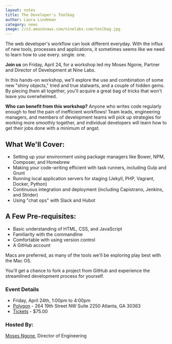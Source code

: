 ```yaml
---
layout: notes
title: The Developer's Toolbag
author: Laura Lindeman
category: news
image: //s3.amazonaws.com/ninelabs.com/toolbag.jpg
---
```

The web developer's workflow can look different everyday. With the influx of new tools, processes and applications, it sometimes seems like we need to learn how to use every. single. one.

**Join us** on Friday, April 24, for a workshop led my Moses Ngone, Partner and Director of Development at Nine Labs. 

In this hands-on workshop, we'll explore the use and combination of some new "shiny objects," tried and true stalwarts, and a couple of hidden gems. By piecing them all together, you'll acquire a great bag of tricks that won't leave you overwhelmed.

**Who can benefit from this workshop?** Anyone who writes code regularly enough to feel the pain of inefficient workflows! Team leads, engineering managers, and members of development teams will pick up strategies for working more smoothly together, and individual developers will learn how to get their jobs done with a minimum of angst.

## What We'll Cover:
- Setting up your environment using package managers like Bower, NPM, Composer, and Homebrew
- Making your code-writing efficient with task runners, including Gulp and Grunt
- Running local application servers for staging (Jekyll, PHP, Vagrant, Docker, Python)
- Continuous integration and deployment (including Capistrano, Jenkins, and Strider)
- Using "chat ops" with Slack and Hubot

## A Few Pre-requisites:
- Basic understanding of HTML, CSS, and JavaScript
- Familiarity with the commandline
- Comfortable with using version control
- A GitHub account

Macs are preferred, as many of the tools we'll be exploring play best with the Mac OS.

You'll get a chance to fork a project from GitHub and experience the streamlined development process for yourself. 

### Event Details
- Friday, April 24th, 1:00pm to 4:00pm
- [Polygon](http://polygonatl.com) - 264 19th Street NW Suite 2250 Atlanta, GA 30363
- [Tickets](https://www.eventbrite.com/e/the-developers-toolbag-tickets-16195793053) - $75.00

### Hosted By:
[Moses Ngone](/experience/moses-ngone.html), Director of Engineering
